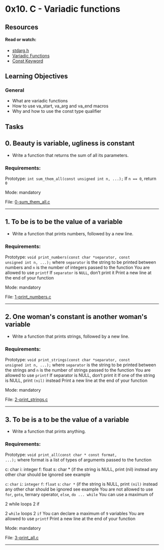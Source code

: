 # 0x10. C - Variadic functions

## Resources

#### Read or watch:

* [stdarg.h](https://intranet.alxswe.com/rltoken/wLRJdO8pA2-Vb-rF2Y71sA)
* [Variadic Functions](https://intranet.alxswe.com/rltoken/3gW8GycmyjarbJR76FkrzA)
* [Const Keyword](https://intranet.alxswe.com/rltoken/_RRPCY32VODyN_r2HIEnBQ)
## Learning Objectives

### General

* What are variadic functions
* How to use va_start, va_arg and va_end macros
* Why and how to use the const type qualifier
## Tasks

## 0. Beauty is variable, ugliness is constant

- Write a function that returns the sum of all its parameters.
### Requirements:

Prototype: <code>int sum_them_all(const unsigned int n, ...);</code>
If <code>n == 0</code>, return <code>0</code>

Mode: mandatory

File: [0-sum_them_all.c](./0-sum_them_all.c)
<hr>

## 1. To be is to be the value of a variable

- Write a function that prints numbers, followed by a new line.
### Requirements:

Prototype: <code>void print_numbers(const char *separator, const unsigned int n, ...);</code>
where <code>separator</code> is the string to be printed between numbers
and <code>n</code> is the number of integers passed to the function
You are allowed to use <code>printf</code>
If <code>separator</code> is <code>NULL</code>, don’t print it
Print a new line at the end of your function

Mode: mandatory

File: [1-print_numbers.c](./1-print_numbers.c)
<hr>

## 2. One woman's constant is another woman's variable

- Write a function that prints strings, followed by a new line.
### Requirements:

Prototype: <code>void print_strings(const char *separator, const unsigned int n, ...);</code>
where <code>separator</code> is the string to be printed between the strings
and <code>n</code> is the number of strings passed to the function
You are allowed to use <code>printf</code>
If separator is NULL, don’t print it
If one of the string is NULL, print <code>(nil)</code> instead
Print a new line at the end of your function

Mode: mandatory

File: [2-print_strings.c](./2-print_strings.c)
<hr>

## 3. To be is a to be the value of a variable

- Write a function that prints anything.
### Requirements:

Prototype: <code>void print_all(const char * const format, ...);</code>
where format is a list of types of arguments passed to the function


c: char
i: integer
f: float
s: char * (if the string is NULL, print (nil) instead
any other char should be ignored
see example

<code>c</code>: <code>char</code>
<code>i</code>: <code>integer</code>
<code>f</code>: <code>float</code>
<code>s</code>: <code>char *</code> (if the string is NULL, print <code>(nil)</code> instead
any other char should be ignored
see example
You are not allowed to use <code>for</code>, <code>goto</code>, ternary operator, <code>else</code>, <code>do ... while</code>
You can use a maximum of


2 while loops
2 if

2 <code>while</code> loops
2 <code>if</code>
You can declare a maximum of <code>9</code> variables
You are allowed to use <code>printf</code>
Print a new line at the end of your function

Mode: mandatory

File: [3-print_all.c](./3-print_all.c)
<hr>
